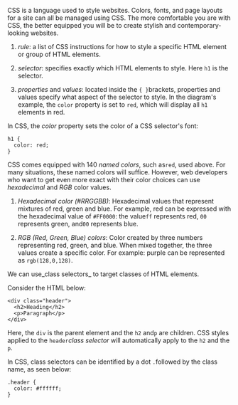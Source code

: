 CSS is a language used to style websites. Colors, fonts, and page layouts for a site can all be managed using CSS. The more comfortable you are with CSS, the better equipped you will be to create stylish and contemporary-looking websites.

1. _rule_: a list of CSS instructions for how to style a specific HTML element or group of HTML elements.

2. _selector_: specifies exactly which HTML elements to style. Here `h1` is the selector.

3. _properties_ and _values_: located inside the `{ }`brackets, properties and values specify what aspect of the selector to style. In the diagram's example, the `color` property is set to `red`, which will display all `h1` elements in red.


In CSS, the _color_ property sets the color of a CSS selector's font:

```
h1 {
  color: red;
}
```

CSS comes equipped with 140 _named colors_, such as`red`, used above. For many situations, these named colors will suffice. However, web developers who want to get even more exact with their color choices can use _hexadecimal_ and _RGB_ color values.

1. _Hexadecimal color \(\#RRGGBB\)_: Hexadecimal values that represent mixtures of red, green and blue. For example, red can be expressed with the hexadecimal value of `#FF0000`: the value`ff` represents red, `00` represents green, and`00` represents blue.

2. _RGB \(Red, Green, Blue\) colors_: Color created by three numbers representing red, green, and blue. When mixed together, the three values create a specific color. For example: purple can be represented as `rgb(128,0,128)`.


We can use_class selectors_ to target classes of HTML elements.

Consider the HTML below:

```
<div class="header">
  <h2>Heading</h2>
  <p>Paragraph</p>
</div>
```

Here, the `div` is the parent element and the `h2` and`p` are children. CSS styles applied to the `header`_class selector_ will automatically apply to the `h2` and the `p`.



In CSS, class selectors can be identified by a dot `.`followed by the class name, as seen below:

```
.header {
  color: #ffffff; 
}
```

